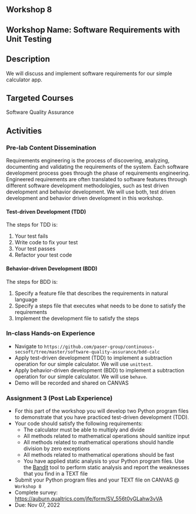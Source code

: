 ## Workshop 8

## Workshop Name: Software Requirements with Unit Testing

## Description 

We will discuss and implement software requirements for our simple calculator app. 

## Targeted Courses 

Software Quality Assurance 

## Activities 

### Pre-lab Content Dissemination 

Requirements engineering is the process of discovering, analyzing, documenting and validating the requirements of the system. Each software development process goes through the phase of requirements engineering. Engineered requirements are often translated to software features through different software development methodologies, such as test driven development and behavior development. We will use both, test driven development and behavior driven development in this workshop.   


#### Test-driven Development (TDD)

The steps for TDD is:

1. Your test fails 
2. Write code to fix your test 
3. Your test passes 
4. Refactor your test code 

#### Behavior-driven Development (BDD)

The steps for BDD is:

1. Specify a feature file that describes the requirements in natural language 
2. Specify a steps file that executes what needs to be done to satisfy the requirements 
3. Implement the development file to satisfy the steps  

### In-class Hands-on Experience 

- Navigate to `https://github.com/paser-group/continuous-secsoft/tree/master/software-quality-assurance/bdd-calc`
- Apply test-driven development (TDD) to implement a subtraction operation for our simple calculator. We will use `unittest`. 
- Apply behavior-driven development (BDD) to implement a subtraction operation for our simple calculator. We will use `behave`.  
- Demo will be recorded and shared on CANVAS 



### Assignment 3 (Post Lab Experience) 

- For this part of the workshop you will develop two Python program files to demonstrate that you have practiced test-driven development (TDD). 
- Your code should satisfy the following requirements:
  - The calculator must be able to multiply and divide
  - All methods related to mathematical operations should sanitize input
  - All methods related to mathematical operations should handle division by zero exceptions
  - All methods related to mathematical operations should be fast
  - You have applied static analysis to your Python program files. Use the [Bandit](https://bandit.readthedocs.io/en/latest/) tool to perform static analysis and report the weaknesses that you find in a TEXT file
- Submit your Python program files and  your TEXT file on CANVAS @ `Workshop 8` 
- Complete survey: https://auburn.qualtrics.com/jfe/form/SV_556t0yGLahw3vVA
- Due: Nov 07, 2022 